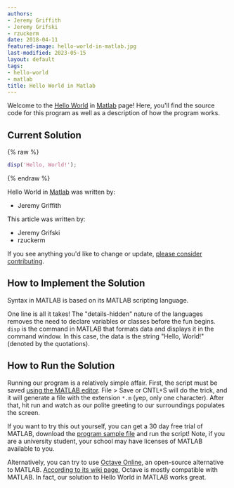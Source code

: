 ```yaml
---
authors:
- Jeremy Griffith
- Jeremy Grifski
- rzuckerm
date: 2018-04-11
featured-image: hello-world-in-matlab.jpg
last-modified: 2023-05-15
layout: default
tags:
- hello-world
- matlab
title: Hello World in Matlab
---
```


Welcome to the [Hello World](https://sampleprograms.io/projects/hello-world) in [Matlab](https://sampleprograms.io/languages/matlab) page! Here, you'll find the source code for this program as well as a description of how the program works.

## Current Solution

{% raw %}

```matlab
disp('Hello, World!');

```

{% endraw %}

Hello World in [Matlab](https://sampleprograms.io/languages/matlab) was written by:

- Jeremy Griffith

This article was written by:

- Jeremy Grifski
- rzuckerm

If you see anything you'd like to change or update, [please consider contributing](https://github.com/TheRenegadeCoder/sample-programs).

## How to Implement the Solution

Syntax in MATLAB is based on its MATLAB scripting language.

One line is all it takes! The "details-hidden" nature of the languages removes
the need to declare variables or classes before the fun begins. `disp` is the
command in MATLAB that formats data and displays it in the command window. In
this case, the data is the string "Hello, World!" (denoted by the
quotations).


## How to Run the Solution

Running our program is a relatively simple affair. First, the script must be
saved [using the MATLAB editor][1]. File > Save or CNTL+S will do the trick, and it
will generate a file with the extension `*.m` (yep, only one character). After
that, hit run and watch as our polite greeting to our surroundings populates
the screen.

If you want to try this out yourself, you can get a 30 day free trial of MATLAB,
download the [program sample file][4] and run the script! Note, if you are a
university student, your school may have licenses of MATLAB available to you.

Alternatively, you can try to use [Octave Online][2], an open-source alternative to
MATLAB. [According to its wiki page][3], Octave is mostly compatible with MATLAB.
In fact, our solution to Hello World in MATLAB works great.

[1]: https://www.mathworks.com/products/matlab-online.html
[2]: https://octave-online.net/
[3]: https://wiki.octave.org/GNU_Octave_Wiki
[4]: https://github.com/TheRenegadeCoder/sample-programs/blob/main/archive/m/matlab/hello_world.m

